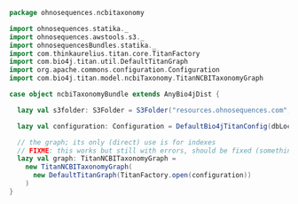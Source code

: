 
```scala
package ohnosequences.ncbitaxonomy

import ohnosequences.statika._
import ohnosequences.awstools.s3._
import ohnosequencesBundles.statika._
import com.thinkaurelius.titan.core.TitanFactory
import com.bio4j.titan.util.DefaultTitanGraph
import org.apache.commons.configuration.Configuration
import com.bio4j.titan.model.ncbiTaxonomy.TitanNCBITaxonomyGraph

case object ncbiTaxonomyBundle extends AnyBio4jDist {

  lazy val s3folder: S3Folder = S3Folder("resources.ohnosequences.com", "16s/bio4j-taxonomy/")

  lazy val configuration: Configuration = DefaultBio4jTitanConfig(dbLocation)

  // the graph; its only (direct) use is for indexes
  // FIXME: this works but still with errors, should be fixed (something about transactions)
  lazy val graph: TitanNCBITaxonomyGraph =
    new TitanNCBITaxonomyGraph(
      new DefaultTitanGraph(TitanFactory.open(configuration))
    )
}

```




[test/scala/structuralTests.scala]: ../../test/scala/structuralTests.scala.md
[test/scala/Ncbitaxonomy.scala]: ../../test/scala/Ncbitaxonomy.scala.md
[test/scala/dummyTree.scala]: ../../test/scala/dummyTree.scala.md
[main/scala/package.scala]: package.scala.md
[main/scala/api.scala]: api.scala.md
[main/scala/titan.scala]: titan.scala.md
[main/scala/bundle.scala]: bundle.scala.md